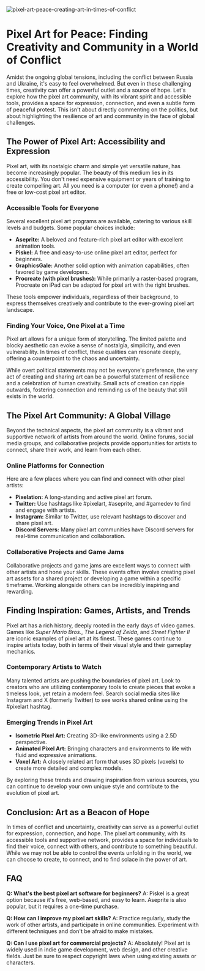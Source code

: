 ![pixel-art-peace-creating-art-in-times-of-conflict](https://images.pexels.com/photos/33428553/pexels-photo-33428553.jpeg?auto=compress&cs=tinysrgb&fit=crop&h=627&w=1200)

# Pixel Art for Peace: Finding Creativity and Community in a World of Conflict

Amidst the ongoing global tensions, including the conflict between Russia and Ukraine, it's easy to feel overwhelmed. But even in these challenging times, creativity can offer a powerful outlet and a source of hope. Let's explore how the pixel art community, with its vibrant spirit and accessible tools, provides a space for expression, connection, and even a subtle form of peaceful protest. This isn't about directly commenting on the politics, but about highlighting the resilience of art and community in the face of global challenges.

## The Power of Pixel Art: Accessibility and Expression

Pixel art, with its nostalgic charm and simple yet versatile nature, has become increasingly popular. The beauty of this medium lies in its accessibility. You don't need expensive equipment or years of training to create compelling art. All you need is a computer (or even a phone!) and a free or low-cost pixel art editor.

### Accessible Tools for Everyone

Several excellent pixel art programs are available, catering to various skill levels and budgets. Some popular choices include:

*   **Aseprite:** A beloved and feature-rich pixel art editor with excellent animation tools.
*   **Piskel:** A free and easy-to-use online pixel art editor, perfect for beginners.
*   **GraphicsGale:** Another solid option with animation capabilities, often favored by game developers.
*   **Procreate (with pixel brushes):** While primarily a raster-based program, Procreate on iPad can be adapted for pixel art with the right brushes.

These tools empower individuals, regardless of their background, to express themselves creatively and contribute to the ever-growing pixel art landscape.

### Finding Your Voice, One Pixel at a Time

Pixel art allows for a unique form of storytelling. The limited palette and blocky aesthetic can evoke a sense of nostalgia, simplicity, and even vulnerability. In times of conflict, these qualities can resonate deeply, offering a counterpoint to the chaos and uncertainty.

While overt political statements may not be everyone's preference, the very act of creating and sharing art can be a powerful statement of resilience and a celebration of human creativity. Small acts of creation can ripple outwards, fostering connection and reminding us of the beauty that still exists in the world.

## The Pixel Art Community: A Global Village

Beyond the technical aspects, the pixel art community is a vibrant and supportive network of artists from around the world. Online forums, social media groups, and collaborative projects provide opportunities for artists to connect, share their work, and learn from each other. 

### Online Platforms for Connection

Here are a few places where you can find and connect with other pixel artists:

*   **Pixelation:** A long-standing and active pixel art forum.
*   **Twitter:** Use hashtags like #pixelart, #aseprite, and #gamedev to find and engage with artists.
*   **Instagram:** Similar to Twitter, use relevant hashtags to discover and share pixel art.
*   **Discord Servers:** Many pixel art communities have Discord servers for real-time communication and collaboration.

### Collaborative Projects and Game Jams

Collaborative projects and game jams are excellent ways to connect with other artists and hone your skills. These events often involve creating pixel art assets for a shared project or developing a game within a specific timeframe. Working alongside others can be incredibly inspiring and rewarding.

## Finding Inspiration: Games, Artists, and Trends

Pixel art has a rich history, deeply rooted in the early days of video games. Games like *Super Mario Bros.*, *The Legend of Zelda*, and *Street Fighter II* are iconic examples of pixel art at its finest. These games continue to inspire artists today, both in terms of their visual style and their gameplay mechanics.

### Contemporary Artists to Watch

Many talented artists are pushing the boundaries of pixel art. Look to creators who are utilizing contemporary tools to create pieces that evoke a timeless look, yet retain a modern feel. Search social media sites like Instagram and X (formerly Twitter) to see works shared online using the #pixelart hashtag.

### Emerging Trends in Pixel Art

*   **Isometric Pixel Art:** Creating 3D-like environments using a 2.5D perspective.
*   **Animated Pixel Art:** Bringing characters and environments to life with fluid and expressive animations.
*   **Voxel Art:** A closely related art form that uses 3D pixels (voxels) to create more detailed and complex models.

By exploring these trends and drawing inspiration from various sources, you can continue to develop your own unique style and contribute to the evolution of pixel art.

## Conclusion: Art as a Beacon of Hope

In times of conflict and uncertainty, creativity can serve as a powerful outlet for expression, connection, and hope. The pixel art community, with its accessible tools and supportive network, provides a space for individuals to find their voice, connect with others, and contribute to something beautiful. While we may not be able to control the events unfolding in the world, we can choose to create, to connect, and to find solace in the power of art.

## FAQ

**Q: What's the best pixel art software for beginners?**
A: Piskel is a great option because it's free, web-based, and easy to learn. Aseprite is also popular, but it requires a one-time purchase.

**Q: How can I improve my pixel art skills?**
A: Practice regularly, study the work of other artists, and participate in online communities. Experiment with different techniques and don't be afraid to make mistakes.

**Q: Can I use pixel art for commercial projects?**
A: Absolutely! Pixel art is widely used in indie game development, web design, and other creative fields. Just be sure to respect copyright laws when using existing assets or characters.
